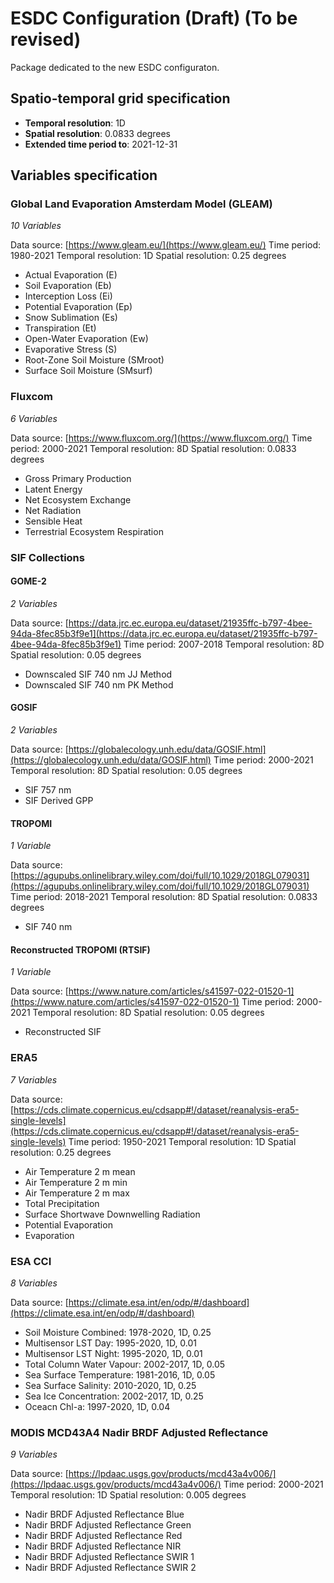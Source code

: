 # ESDC Configuration (Draft) (To be revised)

Package dedicated to the new ESDC configuraton.

## Spatio-temporal grid specification

- **Temporal resolution**: 1D
- **Spatial resolution**: 0.0833 degrees
- **Extended time period to**: 2021-12-31

## Variables specification

### Global Land Evaporation Amsterdam Model (GLEAM)

*10 Variables*

Data source: [https://www.gleam.eu/](https://www.gleam.eu/)
Time period: 1980-2021
Temporal resolution: 1D
Spatial resolution: 0.25 degrees

- Actual Evaporation (E)
- Soil Evaporation (Eb)
- Interception Loss (Ei)
- Potential Evaporation (Ep)
- Snow Sublimation (Es)
- Transpiration (Et)
- Open-Water Evaporation (Ew)
- Evaporative Stress (S)
- Root-Zone Soil Moisture (SMroot)
- Surface Soil Moisture (SMsurf)

### Fluxcom

*6 Variables*

Data source: [https://www.fluxcom.org/](https://www.fluxcom.org/)
Time period: 2000-2021
Temporal resolution: 8D
Spatial resolution: 0.0833 degrees

- Gross Primary Production
- Latent Energy
- Net Ecosystem Exchange
- Net Radiation
- Sensible Heat
- Terrestrial Ecosystem Respiration

### SIF Collections

#### GOME-2

*2 Variables*

Data source: [https://data.jrc.ec.europa.eu/dataset/21935ffc-b797-4bee-94da-8fec85b3f9e1](https://data.jrc.ec.europa.eu/dataset/21935ffc-b797-4bee-94da-8fec85b3f9e1)
Time period: 2007-2018
Temporal resolution: 8D
Spatial resolution: 0.05 degrees

- Downscaled SIF 740 nm JJ Method
- Downscaled SIF 740 nm PK Method

#### GOSIF

*2 Variables*

Data source: [https://globalecology.unh.edu/data/GOSIF.html](https://globalecology.unh.edu/data/GOSIF.html)
Time period: 2000-2021
Temporal resolution: 8D
Spatial resolution: 0.05 degrees

- SIF 757 nm
- SIF Derived GPP

#### TROPOMI

*1 Variable*

Data source: [https://agupubs.onlinelibrary.wiley.com/doi/full/10.1029/2018GL079031](https://agupubs.onlinelibrary.wiley.com/doi/full/10.1029/2018GL079031)
Time period: 2018-2021
Temporal resolution: 8D
Spatial resolution: 0.0833 degrees

- SIF 740 nm

#### Reconstructed TROPOMI (RTSIF)

*1 Variable*

Data source: [https://www.nature.com/articles/s41597-022-01520-1](https://www.nature.com/articles/s41597-022-01520-1)
Time period: 2000-2021
Temporal resolution: 8D
Spatial resolution: 0.05 degrees

- Reconstructed SIF

### ERA5

*7 Variables*

Data source: [https://cds.climate.copernicus.eu/cdsapp#!/dataset/reanalysis-era5-single-levels](https://cds.climate.copernicus.eu/cdsapp#!/dataset/reanalysis-era5-single-levels)
Time period: 1950-2021
Temporal resolution: 1D
Spatial resolution: 0.25 degrees

- Air Temperature 2 m mean
- Air Temperature 2 m min
- Air Temperature 2 m max
- Total Precipitation
- Surface Shortwave Downwelling Radiation
- Potential Evaporation
- Evaporation

### ESA CCI

*8 Variables*

Data source: [https://climate.esa.int/en/odp/#/dashboard](https://climate.esa.int/en/odp/#/dashboard)

- Soil Moisture Combined: 1978-2020, 1D, 0.25
- Multisensor LST Day: 1995-2020, 1D, 0.01
- Multisensor LST Night: 1995-2020, 1D, 0.01
- Total Column Water Vapour: 2002-2017, 1D, 0.05
- Sea Surface Temperature: 1981-2016, 1D, 0.05
- Sea Surface Salinity: 2010-2020, 1D, 0.25
- Sea Ice Concentration: 2002-2017, 1D, 0.25
- Oceacn Chl-a: 1997-2020, 1D, 0.04

### MODIS MCD43A4 Nadir BRDF Adjusted Reflectance

*9 Variables*

Data source: [https://lpdaac.usgs.gov/products/mcd43a4v006/](https://lpdaac.usgs.gov/products/mcd43a4v006/)
Time period: 2000-2021
Temporal resolution: 1D
Spatial resolution: 0.005 degrees

- Nadir BRDF Adjusted Reflectance Blue
- Nadir BRDF Adjusted Reflectance Green
- Nadir BRDF Adjusted Reflectance Red
- Nadir BRDF Adjusted Reflectance NIR
- Nadir BRDF Adjusted Reflectance SWIR 1
- Nadir BRDF Adjusted Reflectance SWIR 2